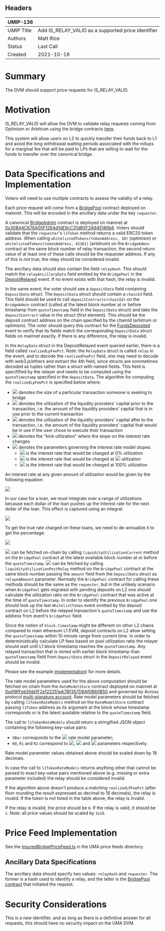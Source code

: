 ## Headers

| UMIP-136            |                                                    |
| ------------------- | -------------------------------------------------- |
| UMIP Title          | Add IS_RELAY_VALID as a supported price identifier |
| Authors             | Matt Rice                                          |
| Status              | Last Call                                          |
| Created             | 2021-10-18                                         |

# Summary 

The DVM should support price requests for IS_RELAY_VALID.


# Motivation

IS_RELAY_VALID will allow the DVM to validate relay requests coming from Optimism or Arbitrum using the bridge contracts [here](https://github.com/UMAprotocol/protocol/tree/master/packages/core/contracts/insured-bridge).

This system will allow users on L2 to quickly transfer their funds back to L1 and avoid the long withdrawal waiting periods associated with the rollups for a marginal fee that will be paid to LPs that are willing to wait for the funds to transfer over the canonical bridge.

# Data Specifications and Implementation

Voters will need to use multiple contracts to assess the validity of a relay.

Each price request will come from a [BridgePool](https://github.com/UMAprotocol/protocol/blob/master/packages/core/contracts/insured-bridge/BridgePool.sol) contract deployed on mainnet. This will be encoded in the ancillary data under the key `requester`.

A canonical [BridgeAdmin](https://github.com/UMAprotocol/protocol/blob/master/packages/core/contracts/insured-bridge/BridgeAdmin.sol) contract is deployed on mainnet at [0x30B44C676A05F1264d1dE9cC31dB5F2A945186b6](https://etherscan.io/address/0x30b44c676a05f1264d1de9cc31db5f2a945186b6). Voters should validate that the `requester`'s `l1Token` method returns a valid ERC20 token address. When calling `whitelistedTokens(tokenAddress, 10)` (optimism) or `whitelistedTokens(tokenAddress, 42161)` (arbitrum) on the `BridgeAdmin` contract at the same block number of relay transaction, the second return value of at least one of these calls should be the requester address. If any of this is _not_ true, the relay should be considered invalid.

The ancillary data should also contain the field `relayHash`. This should match the `relayAncillaryData` field emitted by the `BridgePool` in the [DepositRelayed](https://github.com/UMAprotocol/protocol/blob/b588e83ca548a2a0d59b36f02ec9800afce28dec/packages/core/contracts/insured-bridge/BridgePool.sol#L135-L141) event. If no event exists with that hash, the relay is invalid.

In the same event, the voter should see a `depositData` field containing `DepositData` struct. The `DepositData` struct should contain a `chainId` field. This field should be used to call `depositContracts(chainId)` on the `BridgeAdmin` contract (called at the latest block number at or before timestamp from `quoteTimestamp` field in the `DepositData` struct) and take the `depositContract` value in the struct (first element). This should be the deposit contract address on the chain specified by the chainId (arbitrum or optimism). The voter should query this contract for the [FundsDeposited](https://github.com/UMAprotocol/protocol/blob/b588e83ca548a2a0d59b36f02ec9800afce28dec/packages/core/contracts-ovm/insured-bridge/implementation/BridgeDepositBox.sol#L73-L84) event to verify that its fields match the corresponding `DepositData` struct fields on mainnet exactly. If there is any difference, the relay is invalid.

In the `RelayData` struct in the DepositRelayed event queried earlier, there is a field called `realizedLpFeePct`. Note: the `RelayData` struct is called `relay` in the event, and to decode the `realizedFeePct` field, one may need to decode with web3.js/ethers and extract the 4th field, since structs are sommetimes decoded as tuples rather than a struct with named fields. This field is specifified by the relayer and needs to be computed using the `quoteTimestamp` specified in the `depositData`. The algorithm for computing the `realizedLpFeePct` is specified below where:

* <img src="https://render.githubusercontent.com/render/math?math=X"> denotes the size of a particular transaction someone is seeking to bridge
* <img src="https://render.githubusercontent.com/render/math?math=0 \leq U_t \leq 1"> denotes the utilization of the liquidity providers' capital prior to the transaction, i.e. the amount of the liquidity providers' capital that is in use prior to the current transaction
* <img src="https://render.githubusercontent.com/render/math?math=0 \leq \hat{U}_t \leq 1"> denotes the utilization of the liquidity providers' capital after to the transaction, i.e. the amount of the liquidity providers' capital that would be in use if the user chose to execute their transaction
* <img src="https://render.githubusercontent.com/render/math?math=\bar{U}"> denotes the "kink utilization" where the slope on the interest rate changes
* <img src="https://render.githubusercontent.com/render/math?math=R_0, R_1, R_2"> denotes the parameters governing the interest rate model slopes:
  * <img src="https://render.githubusercontent.com/render/math?math=R_0"> is the interest rate that would be charged at 0% utilization
  * <img src="https://render.githubusercontent.com/render/math?math=R_0 %2b R_1"> is the interest rate that would be charged at <img src="https://render.githubusercontent.com/render/math?math=\bar{U}\%25"> utilization
  * <img src="https://render.githubusercontent.com/render/math?math=R_0 %2b R_1 %2b R_2"> is the interest rate that would be charged at 100% utilization

An interest rate at any given amount of utilization would be given by the following equation:

<img src="https://render.githubusercontent.com/render/math?math=R(U_t) = R_0 %2b \frac{\min(\bar{U}, U_t)}{\bar{U}} R_1 %2b \frac{\max(0, U_t %2d \bar{U})}{1 %2d \bar{U}} R_2">

In our case for a loan, we must integrate over a range of utilizations because each dollar of the loan pushes up the interest rate for the next dollar of the loan. This effect is captured using an integral:

<img src="https://render.githubusercontent.com/render/math?math=R^a_t = \int_{U_t}^{\hat{U}_t} R(u) du">

To get the true rate charged on these loans, we need to de-annualize it to get the percentage:

<img src="https://render.githubusercontent.com/render/math?math=R^w_t = (1 %2b R^a_t)^{\frac{1}{52}} %2d 1">

<img src="https://render.githubusercontent.com/render/math?math=U_t"> can be fetched on-chain by calling `liquidityUtilizationCurrent` method on the `BridgePool` contract at the latest available block number at or before the `quoteTimestamp`. <img src="https://render.githubusercontent.com/render/math?math=\hat{U}_t"> can be fetched by calling `liquidityUtilizationPostRelay` method on the `BridgePool` contract at the same block number passing the `amount` field from the `DepositData` struct as `relayedAmount` parameter. Normally the `BridgePool` contract for calling these methods should be the same as the `requester`, but in the unlikely scenario when `BridgePool` gets migrated with pending deposits on L2 one should calculate the utilization ratio on the `BridgePool` contract that was active at the time of `quoteTimestamp`. In order to identify the previous `BridgePool` one should look up the last `WhitelistToken` event emitted by the deposit contract on L2 before the relayed transaction's `quoteTimestamp` and use the address from event's `bridgePool` field.

Since the notion of `block.timestamp` might be different on other L2 chains compared to main ethereum L1 EVM, deposit contracts on L2 allow setting the `quoteTimestamp` within 10 minute range from current time. In order to deterministically calculate LP fees based on pool utilization ratio the relayer should wait until L1 block timestamp reaches the `quoteTimestamp`. Any relayed transaction that is mined with earlier block timestamp than `quoteTimestamp` field from `DepositData` struct in the `DepositRelayed` event should be invalid.

Please see the example [implementation](https://github.com/UMAprotocol/protocol/blob/b588e83ca548a2a0d59b36f02ec9800afce28dec/packages/sdk/src/across/feeCalculator.ts#L78-L82)) for more details.

The rate model parameters used for the above computation should be fetched on-chain from the `RateModelStore` contract deployed on mainnet at [0xd18fFeb5fdd1F2e122251eA7Bf357D8Af0B60B50](https://etherscan.io/address/0xd18fFeb5fdd1F2e122251eA7Bf357D8Af0B60B50) and governed by Across protocol [multi-signature account](https://etherscan.io/address/0xb524735356985d2f267fa010d681f061dff03715). Rate model parameters should be fetched by calling `l1TokenRateModels` method on the `RateModelStore` contract passing `l1Token` address as its argument at the block whose timestamp corresponds or is the latest available relative to the `quoteTimestamp` field.

The call to `l1TokenRateModels` should return a stringified JSON object containing the following key-value pairs:
* `UBar` corresponds to the <img src="https://render.githubusercontent.com/render/math?math=\bar{U}"> rate model parameter;
* `R0`, `R1` and `R2` correspond to <img src="https://render.githubusercontent.com/render/math?math=R_0">, <img src="https://render.githubusercontent.com/render/math?math=R_1"> and <img src="https://render.githubusercontent.com/render/math?math=R_2"> parameters respectively.

Rate model parameter values obtained above should be scaled down by 18 decimals.

In case the call to `l1TokenRateModels` returns anything other that cannot be parsed to exact key-value pairs mentioned above (e.g. missing or extra parameter included) the relay should be considered invalid.

If the algorithm above doesn't produce a matching `realizedLPFeePct` (after floor rounding the result expressed as decimal to 18 decimals), the relay is invalid. If the token is not listed in the table above, the relay is invalid.

If the relay is invalid, the price should be `0`. If the relay is valid, it should be `1`. Note: all price values should be scaled by `1e18`.

# Price Feed Implementation

See the [InsuredBridgePriceFeed.ts](https://github.com/UMAprotocol/protocol/blob/master/packages/financial-templates-lib/src/price-feed/InsuredBridgePriceFeed.ts) in the UMA price feeds directory.

## Ancillary Data Specifications

The ancillary data should specify two values: `relayHash` and `requester`. The former is a hash used to identify a relay, and the latter is the [BridgePool contract](https://github.com/UMAprotocol/protocol/blob/master/packages/core/contracts/insured-bridge/BridgePool.sol) that initiated the request.

# Security Considerations

This is a new identifier, and as long as there is a definitive answer for all requests, this should have no security impact on the UMA DVM.

